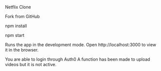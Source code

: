 Netflix Clone

Fork from GitHub

npm install

npm start

Runs the app in the development mode.
Open http://localhost:3000 to view it in the browser.

You are able to login through Auth0
A function has been made to upload videos but it is not active.
